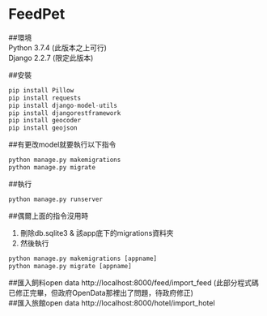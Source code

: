 # FeedPet
##環境
<br>
Python 3.7.4 (此版本之上可行)
<br>
Django 2.2.7 (限定此版本)
<br>

##安裝
```Python
pip install Pillow
pip install requests
pip install django-model-utils
pip install djangorestframework
pip install geocoder
pip install geojson
```

##有更改model就要執行以下指令
```Python
python manage.py makemigrations
python manage.py migrate
```

##執行
```Python
python manage.py runserver
```

##偶爾上面的指令沒用時
1. 刪除db.sqlite3 & 該app底下的migrations資料夾
2. 然後執行
```Python
python manage.py makemigrations [appname]
python manage.py migrate [appname]
```


##匯入飼料open data
http://localhost:8000/feed/import_feed
(此部分程式碼已修正完畢，但政府OpenData那裡出了問題，待政府修正)
<br>
##匯入旅館open data
http://localhost:8000/hotel/import_hotel
<br>
